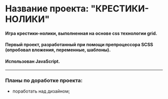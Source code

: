 # Название проекта: **"КРЕСТИКИ-НОЛИКИ"**
#### Игра крестики-нолики, выполненная на основе css технологии grid.
#### Первый проект, разработанный при помощи препроцессора SCSS (опробовал вложения, переменные, шаблоны).
#### Использован JavaScript.
------
### **Планы по доработке проекта:**
* поработать над дизайном;
